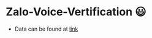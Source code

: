 Zalo-Voice-Vertification :smiley:
=====

- Data can be found at [link](https://drive.google.com/file/d/1oT_cvFRDLha0E0Yh66zKRrisGgIbgjmZ/view?usp=sharing)
